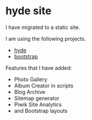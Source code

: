 hyde site
=========

I have migrated to a static site.

I am using the following projects.
* [hyde](http://hyde.github.com/)
* [bootstrap](http://twitter.github.com/bootstrap/)

Features that I have added:
* Photo Gallery
* Album Creator in scripts
* Blog Archive
* Sitemap generator
* Piwik Site Analytics
* and Bootstrap layouts 
